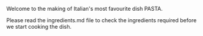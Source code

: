 Welcome to the making of Italian's most favourite dish PASTA.

Please read the ingredients.md file to check the ingredients required before we start cooking the dish.

























